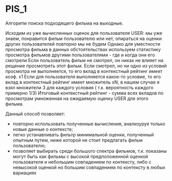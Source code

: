 # PIS_1
Алгоритм поиска подходящего фильма на выходные.

Исходим из уже вычисленных оценок для пользователя USER: мы уже знаем, понравится фильм пользователю или нет, опираться на оценки других пользователей повторно мы не будем
Однако для уместности просмотра фильма в данных обстоятельствах используем статистику просмотра фильмов другими пользователями - где и когда они его смотрели
Если пользователь фильм не смотрел, он никак не влияет на рещение просмотреть этот фильм. Если смотрел, но ни одно из условий просмотра не выполняется, то его вклад в контекстный рейтинг имеет коэф. x1
Если для пользователя выполняется  какое-то условие, то его вклад в контекстный рейтинг имеет множитель xN, в нашем случае я взял множители 3 для каждого условия ( т.к. вероятность каждого примерно 1/3)
Итоговый контекстный рейтинг - сумма всех вкладов по просмотрам умноженная на ожидаемую оценку USER для этого фильма.

Данный способ позволяет:
- повторно использовать полученные вычисления, анализуруя только  новые данные о контексте;
- легко устанавливать фильтр минимальной оценки, полученный опытным путем, ниже которой не стоит предлагать фильм пользователю;
- позволяет выбирать среди большого спектра фильмов, т.к. показаны могут быть как фильмы с высокой предположенной оценкой пользователя и небольшим совпадением по контексту, либо с невысокой оценкой но большим совпадением по контексту в любых вариациях
